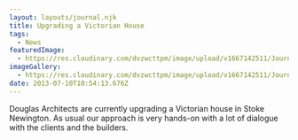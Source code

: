 ```yaml
---
layout: layouts/journal.njk
title: Upgrading a Victorian House
tags:
  - News
featuredImage:
  - https://res.cloudinary.com/dvzwcttpm/image/upload/v1667142511/Journals/window-refurbishment-by-douglas-architects-01_fwftbe.gif
imageGallery:
  - https://res.cloudinary.com/dvzwcttpm/image/upload/v1667142511/Journals/window-refurbishment-by-douglas-architects-01_fwftbe.gif
date: 2013-07-10T10:54:13.676Z
---
```

Douglas Architects are currently upgrading a Victorian house in Stoke Newington. As usual our approach is very hands-on with a lot of dialogue with the clients and the builders.
